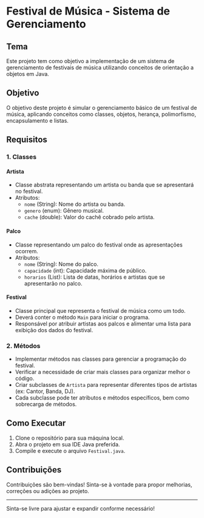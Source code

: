 # Festival de Música - Sistema de Gerenciamento

## Tema
Este projeto tem como objetivo a implementação de um sistema de gerenciamento de festivais de música utilizando conceitos de orientação a objetos em Java.

## Objetivo
O objetivo deste projeto é simular o gerenciamento básico de um festival de música, aplicando conceitos como classes, objetos, herança, polimorfismo, encapsulamento e listas.

## Requisitos

### 1. Classes
#### Artista
- Classe abstrata representando um artista ou banda que se apresentará no festival.
- Atributos:
  - `nome` (String): Nome do artista ou banda.
  - `genero` (enum): Gênero musical.
  - `cache` (double): Valor do cachê cobrado pelo artista.

#### Palco
- Classe representando um palco do festival onde as apresentações ocorrem.
- Atributos:
  - `nome` (String): Nome do palco.
  - `capacidade` (int): Capacidade máxima de público.
  - `horarios` (List): Lista de datas, horários e artistas que se apresentarão no palco.

#### Festival
- Classe principal que representa o festival de música como um todo.
- Deverá conter o método `Main` para iniciar o programa.
- Responsável por atribuir artistas aos palcos e alimentar uma lista para exibição dos dados do festival.

### 2. Métodos
- Implementar métodos nas classes para gerenciar a programação do festival.
- Verificar a necessidade de criar mais classes para organizar melhor o código.
- Criar subclasses de `Artista` para representar diferentes tipos de artistas (ex: Cantor, Banda, DJ).
- Cada subclasse pode ter atributos e métodos específicos, bem como sobrecarga de métodos.

## Como Executar
1. Clone o repositório para sua máquina local.
2. Abra o projeto em sua IDE Java preferida.
3. Compile e execute o arquivo `Festival.java`.

## Contribuições
Contribuições são bem-vindas! Sinta-se à vontade para propor melhorias, correções ou adições ao projeto.

---

Sinta-se livre para ajustar e expandir conforme necessário!

